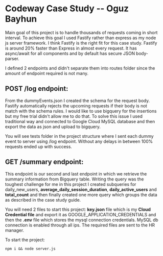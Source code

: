 
Codeway Case Study -- Oguz Bayhun
================================

Main goal of this project is to handle thousands of requests coming in short interval. To achieve this goal I used Fastify rather than express as my node js server framework. I think Fastify is the right fit for this case study.  Fastify is around 20% faster than Express in almost every request. It has async/await for all components and by default has secure JSON body-parser.

I defined 2 endpoints and didn't separate them into routes folder since the amount of endpoint required is not many.

## POST /log endpoint:

From the dummyEvents.json I created the schema for the request body. Fastify automatically rejects the upcoming requests if their body is not match with the schema rules. I would like to use bigquery for the insertions but my free trial didn't allow me to do that. To solve this issue I used traditional way and connected to Google Cloud MySQL database and then export the data as json and upload to bigquery.

You will see tests folder in the project structure where I sent each dummy event to server using /log endpoint. Without any delays in between 100% requests ended up with success.

## GET /summary endpoint:

This endpoint is our second and last endpoint in which we retrieve the summary information from Bigquery table. Writing the query was the toughest challenge for me in this project I created subqueries for daily_new_users, **average_daily_session_duration**, **daily_active_users** and **total_count** and then finally created one more query which groups the data as described in the case study guide.

You will need 2 files to start this project: **key.json** file which is my **Cloud Credential file** and export it as GOOGLE_APPLICATION_CREDENTIALS and then the **.env** file which stores the mysql connection credentials. MySQL db connection is enabled through
all ips. The required files are sent to the HR manager. 

To start the project:

`npm i && node server.js`